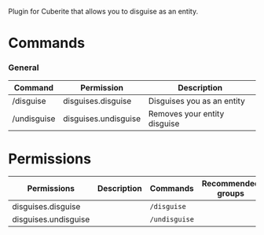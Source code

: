 Plugin for Cuberite that allows you to disguise as an entity.

# Commands

### General
| Command | Permission | Description |
| ------- | ---------- | ----------- |
|/disguise | disguises.disguise | Disguises you as an entity|
|/undisguise | disguises.undisguise | Removes your entity disguise|



# Permissions
| Permissions | Description | Commands | Recommended groups |
| ----------- | ----------- | -------- | ------------------ |
| disguises.disguise |  | `/disguise` |  |
| disguises.undisguise |  | `/undisguise` |  |
